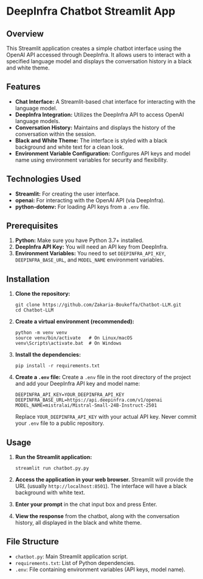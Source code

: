 # DeepInfra Chatbot Streamlit App

## Overview

This Streamlit application creates a simple chatbot interface using the OpenAI API accessed through DeepInfra. It allows users to interact with a specified language model and displays the conversation history in a black and white theme.

## Features

*   **Chat Interface:** A Streamlit-based chat interface for interacting with the language model.
*   **DeepInfra Integration:** Utilizes the DeepInfra API to access OpenAI language models.
*   **Conversation History:** Maintains and displays the history of the conversation within the session.
*   **Black and White Theme:** The interface is styled with a black background and white text for a clean look.
*   **Environment Variable Configuration:** Configures API keys and model name using environment variables for security and flexibility.

## Technologies Used

*   **Streamlit:** For creating the user interface.
*   **openai:** For interacting with the OpenAI API (via DeepInfra).
*   **python-dotenv:** For loading API keys from a `.env` file.

## Prerequisites

1.  **Python:** Make sure you have Python 3.7+ installed.
2.  **DeepInfra API Key:** You will need an API key from DeepInfra.
3.  **Environment Variables:** You need to set `DEEPINFRA_API_KEY`, `DEEPINFRA_BASE_URL`, and `MODEL_NAME` environment variables.

## Installation

1.  **Clone the repository:**
    ```
    git clone https://github.com/Zakaria-Boukeffa/Chatbot-LLM.git
    cd Chatbot-LLM
    ```

2.  **Create a virtual environment (recommended):**
    ```
    python -m venv venv
    source venv/bin/activate   # On Linux/macOS
    venv\Scripts\activate.bat  # On Windows
    ```

3.  **Install the dependencies:**
    ```
    pip install -r requirements.txt
    ```

4.  **Create a `.env` file:**
    Create a `.env` file in the root directory of the project and add your DeepInfra API key and model name:
    ```
    DEEPINFRA_API_KEY=YOUR_DEEPINFRA_API_KEY
    DEEPINFRA_BASE_URL=https://api.deepinfra.com/v1/openai
    MODEL_NAME=mistralai/Mistral-Small-24B-Instruct-2501
    ```
    Replace `YOUR_DEEPINFRA_API_KEY` with your actual API key. Never commit your `.env` file to a public repository.

## Usage

1.  **Run the Streamlit application:**
    ```
    streamlit run chatbot.py.py
    ```

2.  **Access the application in your web browser.** Streamlit will provide the URL (usually `http://localhost:8501`). The interface will have a black background with white text.

3.  **Enter your prompt** in the chat input box and press Enter.

4.  **View the response** from the chatbot, along with the conversation history, all displayed in the black and white theme.

## File Structure

*   `chatbot.py`: Main Streamlit application script.
*   `requirements.txt`: List of Python dependencies.
*   `.env`: File containing environment variables (API keys, model name).
